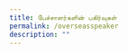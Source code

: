 ```yaml
---
title: பேச்சாளர்களின் பகிர்வுகள்
permalink: /overseasspeaker
description: ""
---
```

<html>
	<head>
  <style>
				   .tab, .tab * {
      font-family: arial, sans-serif;
      box-sizing: border-box;
    }
    .tab { max-width: 600px; }
    
    .tab input { display: none; }
    
  
    .tab label {
   
      position: relative; 
      display: block;
      width: 100%;
      margin-top: 10px;
      padding: 10px;
     
   
      font-weight: 700;
      color: #fff;
      background: #7c62c9;
      cursor: pointer;
    }
    

    .tab .content {
      background: #fff;
      overflow: hidden;
      transition: max-height 0.3s;
      max-height: 0;
    }
    .tab .content p { padding: 10px; }
    
  
    .tab input:checked ~ .content { max-height: 100vh; }
    
  
    .tab label::after {
   
      display: block;  
      content: "\25b6";
     
    
      position: absolute;
      right: 10px; top: 10px;
     
   
      transition: all 0.4s;
    }
     
   
    .tab input:checked ~ label::after { transform: rotate(90deg); }
	</style>
</head>
<body>
		<div style="width:100%; text-align:center">
  <img src="https://d33wubrfki0l68.cloudfront.net/837e5ed24c83616f1d5a73245ef9dcc74325f9f4/59ae3/images/picture90.png"  >
				<p style ="text-align: center" >


	<div style="width:100%; text-align:center">
	    <div class="tab">
      <input id="tab-1" type="checkbox">
		      <label for="tab-1">பிள்ளைகளிடையே வீட்டில் தமிழ்மொழிப் புழக்கத்தை ஊடாடும் கதைகளின் வழியாகவும் விளையாட்டுகளின் வழியாகவும் ஊக்குவித்தல்</label>
      <div class="content">
       <img src="https://d33wubrfki0l68.cloudfront.net/808da43d6a0aca782c56a11e91bebca9dc94e3de/73e0d/images/muthu.png"  >
				<p style ="text-align: center" >திரு. முத்து நெடுமாறன்,  தோற்றுநர், முரசு அஞ்சல், கனியும் மணியும் </p>
				<div style ="text-align: center"> 
							<button type="button">காண்க: இணையப் பயிலரங்கம்</button>
				<a href="/Mr-Muthu-Nedumaran">காண்க: இணையப் பயிலரங்கம்</a>
				</div>
			</div>
    </div>
	
        <!-- SECOND TAB -->
    <div class="tab">
      <input id="tab-2" type="checkbox">
      <label for="tab-2"> ஐக்கிய ராச்சியத்தில் விளையாட்டுகளின்வழியே தமிழ்மொழி கற்றல்
</label>
      <div class="content">
       <img src="https://d33wubrfki0l68.cloudfront.net/cafd7cc0123a556db6bebb663e1cb88d568fb7ec/a1d30/images/siva.png"  >
				<p style ="text-align: center" > திரு சிவா பிள்ளை, திரு சிவா பிள்ளை</p>
				<div style ="text-align: center"> 
						<button type="button">காண்க: இணையப் பயிலரங்கம்</button>
				<a href="/Mr-Siva-Pillai">காண்க: இணையப் பயிலரங்கம்</a>
    </div>
				</div>
    </div>
		
				<!-- THIRD TAB -->
    <div class="tab">
      <input id="tab-3" type="checkbox">
      <label for="tab-3"> கதைகள் மற்றும் நாடகப் பாங்கான உரையாடல்கள் வழியாகத் தமிழ்ப் பண்பாட்டு விழுமியங்களைக் கற்பித்தல் (திருக்குறள் குறிப்புடன்)</label>
      <div class="content">
       <img src="https://moe-symp-staging.netlify.app/images/Dr%20Sundaram.png"  >
				<p style ="text-align: center" >முனைவர் சுந்தர ஆவுடையப்பன், நிகழ்ச்சி இயக்குநர் (ஓய்வு) அகில இந்திய வானொலி, இலக்கிய அறிஞர் </p>
				<div style ="text-align: center"> 
						<button type="button">காண்க: இணையப் பயிலரங்கம்</button>
				<a href="/Dr-Sundaram-Avudaiappan">காண்க: இணையப் பயிலரங்கம்</a>
    </div>
			</div>
    </div>							
				  <!-- FOURTH TAB -->
    <div class="tab">
      <input id="tab-4" type="checkbox">
      <label for="tab-4">கற்றல் நிலைய நடவடிக்கைகளின் வாயிலாகவும் விளையாட்டுகள் வாயிலாகவும் பிள்ளைகளைத் தமிழில் பேச ஊக்குவித்தல்</label>
      <div class="content">
       <img src="https://moe-symp-staging.netlify.app/images/Mrs%20Sumathi.png"  >
				<p style ="text-align: center" >திருமதி சுமதி பத்மநாபன்,  கலிஃபோர்னியா தமிழ்க் கழகம் </p>
				<div style ="text-align: center"> 
					  <img src=https://d33wubrfki0l68.cloudfront.net/138da079c4862b72d87f477a6d1979d56776dfa6/cb64f/images/speaker2.png"  >
				<p style ="text-align: center" >திருமதி நாராயணி சுவாமிநாதன்,  உலகத் தமிழ்க்கல்விக் கழகம் </p>
				<div style ="text-align: center"> 
						<button type="button">காண்க: இணையப் பயிலரங்கம்</button>
				<a href="/California-Tamil-Academy">காண்க: இணையப் பயிலரங்கம்</a>
    </div>
				</div>
    </div>